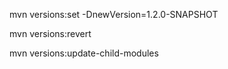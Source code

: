 
mvn versions:set -DnewVersion=1.2.0-SNAPSHOT

mvn versions:revert

mvn versions:update-child-modules
